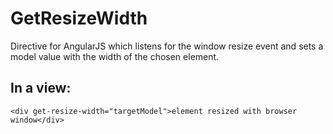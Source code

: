 # GetResizeWidth

Directive for AngularJS which listens for the window resize event and sets a model value with the width of the chosen element.

## In a view:
```
<div get-resize-width="targetModel">element resized with browser window</div>
```